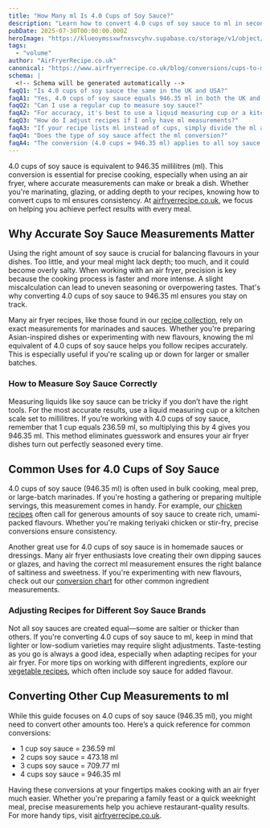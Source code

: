 ```yaml
---
title: "How Many ml Is 4.0 Cups of Soy Sauce?"
description: "Learn how to convert 4.0 cups of soy sauce to ml in seconds. Perfect for air fryer recipes and precise cooking measurements."
pubDate: 2025-07-30T00:00:00.000Z
heroImage: "https://klueoymssxwfnxsvcyhv.supabase.co/storage/v1/object/public/Shmucket/how-many-ml-is-4-cups-of-soy-sauce.webp"
tags:
  - "volume"
author: "AirFryerRecipe.co.uk"
canonical: "https://www.airfryerrecipe.co.uk/blog/conversions/cups-to-ml/how-many-ml-is-4-cups-of-soy-sauce"
schema: |
  <!-- Schema will be generated automatically -->
faqQ1: "Is 4.0 cups of soy sauce the same in the UK and USA?"
faqA1: "Yes, 4.0 cups of soy sauce equals 946.35 ml in both the UK and USA. Cup measurements are standardized for liquid ingredients like soy sauce, so the conversion remains consistent regardless of location."
faqQ2: "Can I use a regular cup to measure soy sauce?"
faqA2: "For accuracy, it's best to use a liquid measuring cup or a kitchen scale set to millilitres. Regular cups may vary in size, leading to incorrect measurements. Precision is key, especially when cooking with an air fryer."
faqQ3: "How do I adjust recipes if I only have ml measurements?"
faqA3: "If your recipe lists ml instead of cups, simply divide the ml amount by 236.59 to get the equivalent in cups. For example, 946.35 ml ÷ 236.59 = 4.0 cups. This makes scaling recipes up or down much easier."
faqQ4: "Does the type of soy sauce affect the ml conversion?"
faqA4: "The conversion (4.0 cups = 946.35 ml) applies to all soy sauce types, but flavour intensity may vary. Light, dark, or low-sodium soy sauces have different salt levels, so adjust seasoning to taste when using them in air fryer recipes."
---
```

<p>4.0 cups of soy sauce is equivalent to 946.35 millilitres (ml). This conversion is essential for precise cooking, especially when using an air fryer, where accurate measurements can make or break a dish. Whether you're marinating, glazing, or adding depth to your recipes, knowing how to convert cups to ml ensures consistency. At <a href=https://www.airfryerrecipe.co.uk/>airfryerrecipe.co.uk</a>, we focus on helping you achieve perfect results with every meal.</p>  

<h2>Why Accurate Soy Sauce Measurements Matter</h2>  
<p>Using the right amount of soy sauce is crucial for balancing flavours in your dishes. Too little, and your meal might lack depth; too much, and it could become overly salty. When working with an air fryer, precision is key because the cooking process is faster and more intense. A slight miscalculation can lead to uneven seasoning or overpowering tastes. That's why converting 4.0 cups of soy sauce to 946.35 ml ensures you stay on track.</p>  

<p>Many air fryer recipes, like those found in our <a href=https://www.airfryerrecipe.co.uk/recipes>recipe collection</a>, rely on exact measurements for marinades and sauces. Whether you're preparing Asian-inspired dishes or experimenting with new flavours, knowing the ml equivalent of 4.0 cups of soy sauce helps you follow recipes accurately. This is especially useful if you're scaling up or down for larger or smaller batches.</p>  

<h3>How to Measure Soy Sauce Correctly</h3>  
<p>Measuring liquids like soy sauce can be tricky if you don’t have the right tools. For the most accurate results, use a liquid measuring cup or a kitchen scale set to millilitres. If you’re working with 4.0 cups of soy sauce, remember that 1 cup equals 236.59 ml, so multiplying this by 4 gives you 946.35 ml. This method eliminates guesswork and ensures your air fryer dishes turn out perfectly seasoned every time.</p>  

<h2>Common Uses for 4.0 Cups of Soy Sauce</h2>  
<p>4.0 cups of soy sauce (946.35 ml) is often used in bulk cooking, meal prep, or large-batch marinades. If you're hosting a gathering or preparing multiple servings, this measurement comes in handy. For example, our <a href=https://www.airfryerrecipe.co.uk/recipe-category/chicken>chicken recipes</a> often call for generous amounts of soy sauce to create rich, umami-packed flavours. Whether you're making teriyaki chicken or stir-fry, precise conversions ensure consistency.</p>  

<p>Another great use for 4.0 cups of soy sauce is in homemade sauces or dressings. Many air fryer enthusiasts love creating their own dipping sauces or glazes, and having the correct ml measurement ensures the right balance of saltiness and sweetness. If you're experimenting with new flavours, check out our <a href=https://www.airfryerrecipe.co.uk/air-fryer-conversion-chart>conversion chart</a> for other common ingredient measurements.</p>  

<h3>Adjusting Recipes for Different Soy Sauce Brands</h3>  
<p>Not all soy sauces are created equal—some are saltier or thicker than others. If you're converting 4.0 cups of soy sauce to ml, keep in mind that lighter or low-sodium varieties may require slight adjustments. Taste-testing as you go is always a good idea, especially when adapting recipes for your air fryer. For more tips on working with different ingredients, explore our <a href=https://www.airfryerrecipe.co.uk/recipe-category/vegetables>vegetable recipes</a>, which often include soy sauce for added flavour.</p>  

<h2>Converting Other Cup Measurements to ml</h2>  
<p>While this guide focuses on 4.0 cups of soy sauce (946.35 ml), you might need to convert other amounts too. Here’s a quick reference for common conversions:</p>  

<ul>  
<li>1 cup soy sauce = 236.59 ml</li>  
<li>2 cups soy sauce = 473.18 ml</li>  
<li>3 cups soy sauce = 709.77 ml</li>  
<li>4 cups soy sauce = 946.35 ml</li>  
</ul>  

<p>Having these conversions at your fingertips makes cooking with an air fryer much easier. Whether you're preparing a family feast or a quick weeknight meal, precise measurements help you achieve restaurant-quality results. For more handy tips, visit <a href=https://www.airfryerrecipe.co.uk/>airfryerrecipe.co.uk</a>.</p>
